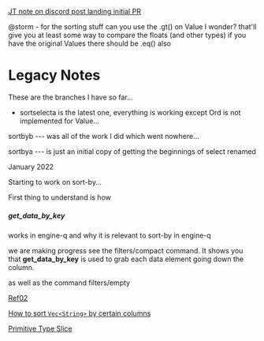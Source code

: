 
[JT note on discord post landing initial PR](https://discord.com/channels/601130461678272522/683070703716925568/934639445012017182)

@storm - for the sorting stuff can you use the .gt() on Value I wonder?
that'll give you at least some way to compare the floats (and other types) if you have the original Values
there should be .eq() also

# Legacy Notes

These are the branches I have so far...

* sortselecta is the latest one, everything is working except Ord
is not implemented for Value...

sortbyb --- was all of the work I did which went nowhere...

sortbya --- is just an initial copy of getting the beginnings of select
renamed


January 2022

Starting to work on sort-by...

First thing to understand is how

##### get_data_by_key

works in engine-q and why it is relevant
to sort-by in engine-q

we are making progress see the filters/compact command.
It shows you that **get_data_by_key** is used to grab each data element going down the column.

as well as the command filters/empty

[Ref02](https://stackoverflow.com/questions/60916194/how-to-sort-a-vector-in-descending-order-in-rust)

[How to sort `Vec<String>` by certain columns](https://www.reddit.com/r/rust/comments/lu2jg3/how_to_sort_vecstring_by_certain_columns/)

[Primitive Type Slice](https://doc.rust-lang.org/std/primitive.slice.html)
